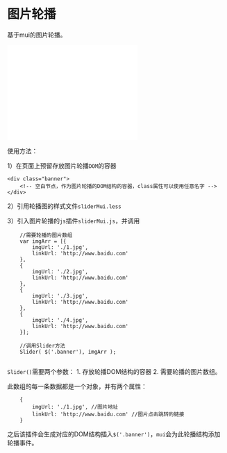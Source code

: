 #  图片轮播

基于mui的图片轮播。

<iframe src="./demo/gallery/gallery.html" width="300px" height="220px" frameborder="0" scrolling="no"> </iframe>

使用方法：

1）在页面上预留存放图片轮播`DOM`的容器
```
<div class="banner">
	<!-- 空白节点，作为图片轮播的DOM结构的容器，class属性可以使用任意名字 -->
</div>
```

2）引用轮播图的样式文件`sliderMui.less`

3）引入图片轮播的`js`插件`sliderMui.js`，并调用
```
	//需要轮播的图片数组
	var imgArr = [{
		imgUrl: './1.jpg', 
		linkUrl: 'http://www.baidu.com'
	},
	{
		imgUrl: './2.jpg', 
		linkUrl: 'http://www.baidu.com'
	},
	{
		imgUrl: './3.jpg', 
		linkUrl: 'http://www.baidu.com'
	},
	{
		imgUrl: './4.jpg', 
		linkUrl: 'http://www.baidu.com'
	}];

	//调用Slider方法
	Slider( $('.banner'), imgArr );
	
```

`Slider()`需要两个参数：
	1. 存放轮播DOM结构的容器
	2. 需要轮播的图片数组。

此数组的每一条数据都是一个对象，并有两个属性：
```
	{
		imgUrl: './1.jpg', //图片地址 
		linkUrl: 'http://www.baidu.com' //图片点击跳转的链接
	}
```

之后该插件会生成对应的DOM结构插入`$('.banner')`，`mui`会为此轮播结构添加轮播事件。


